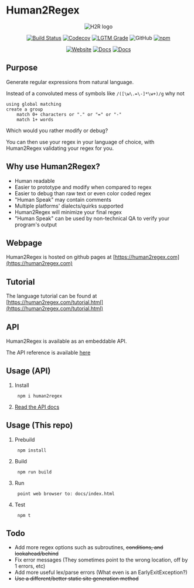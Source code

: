 # Human2Regex

<div align="center">

  ![H2R logo](./src/docs/assets/favicon-small.png)

  [![Build Status](https://travis-ci.com/pdemian/human2regex.svg?branch=master)](https://travis-ci.com/pdemian/human2regex)
  [![Codecov](https://codecov.io/gh/pdemian/human2regex/branch/master/graphs/badge.svg?branch=master)](https://codecov.io/gh/pdemian/human2regex)
  [![LGTM Grade](https://img.shields.io/lgtm/grade/javascript/github/pdemian/human2regex)](https://lgtm.com/projects/g/pdemian/human2regex/)
  ![GitHub](https://img.shields.io/github/license/pdemian/human2regex)
  [![npm](https://img.shields.io/npm/v/human2regex?color=green)](https://www.npmjs.com/package/human2regex)

  [![Website](https://img.shields.io/badge/website-human2regex.com-blue)](https://human2regex.com)
  [![Docs](https://img.shields.io/badge/docs-API-blue)](API.md)
  [![Docs](https://img.shields.io/badge/docs-language-blue)](https://human2regex.com/tutorial.html)
  

</div>


## Purpose

Generate regular expressions from natural language.

Instead of a convoluted mess of symbols like `/([\w\.=\-]*\w+)/g` why not

    using global matching
    create a group
        match 0+ characters or "." or "=" or "-"
        match 1+ words

Which would you rather modify or debug?

You can then use your regex in your language of choice, with Human2Regex validating your regex for you.

## Why use Human2Regex?

- Human readable
- Easier to prototype and modify when compared to regex
- Easier to debug than raw text or even color coded regex
- "Human Speak" may contain comments
- Multiple platforms' dialects/quirks supported
- Human2Regex will minimize your final regex 
- "Human Speak" can be used by non-technical QA to verify your program's output


## Webpage
Human2Regex is hosted on github pages at [https://human2regex.com](https://human2regex.com)

## Tutorial
The language tutorial can be found at [https://human2regex.com/tutorial.html](https://human2regex.com/tutorial.html)

## API
Human2Regex is available as an embeddable API.

The API reference is available [here](API.md)

## Usage (API)
1) Install

        npm i human2regex

2) [Read the API docs](API.md)

## Usage (This repo)
1) Prebuild

        npm install

2) Build

        npm run build

3) Run
    
        point web browser to: docs/index.html

4) Test

        npm t


## Todo
- Add more regex options such as subroutines, ~~conditions, and lookahead/behind~~
- Fix error messages (They sometimes point to the wrong location, off by 1 errors, etc)
- Add more useful lex/parse errors (What even is an EarlyExitException?)
- ~~Use a different/better static site generation method~~
